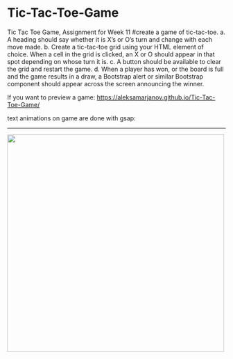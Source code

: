 # Tic-Tac-Toe-Game

Tic Tac Toe Game, Assignment for Week 11
#create a game of tic-tac-toe.
a. A heading should say whether it is X’s or O’s turn and change with each move made.
b. Create a tic-tac-toe grid using your HTML element of choice. When a cell in the grid is clicked, an X or O should appear in that spot depending on whose turn it is.
c. A button should be available to clear the grid and restart the game.
d. When a player has won, or the board is full and the game results in a draw, a Bootstrap alert or similar Bootstrap component should appear across the screen announcing the winner.

If you want to preview a game: https://aleksamarjanov.github.io/Tic-Tac-Toe-Game/

text animations on game are done with gsap:

<script src="https://cdnjs.cloudflare.com/ajax/libs/gsap/3.10.3/gsap.min.js" > </script>
<hr>

<img src="https://media0.giphy.com/media/Q1YJWPYefwOgZZcuA3/giphy.gif?cid=790b7611a49c968bc8164ef93b40fc9aef2e3418f37c44d9&rid=giphy.gif&ct=g" width="500"/>
